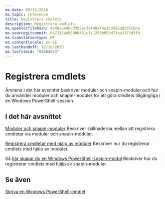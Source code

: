 ```yaml
---
ms.date: 09/13/2016
ms.topic: reference
title: Registrera cmdlets
description: Registrera cmdlets
ms.openlocfilehash: 4b48aae4bdd358ec39f482f4a1bd29ed0295cbde
ms.sourcegitcommit: ba7315a496986451cfc1296b659d73ea2373d3f0
ms.translationtype: MT
ms.contentlocale: sv-SE
ms.lasthandoff: 12/10/2020
ms.locfileid: "92664523"
---
```

# <a name="registering-cmdlets"></a>Registrera cmdlets

Ämnena i det här avsnittet beskriver moduler och snapin-moduler och hur du använder moduler och snapin-moduler för att göra cmdlets tillgängliga i en Windows PowerShell-session.

## <a name="in-this-section"></a>I det här avsnittet

[Moduler och snapin-moduler](./modules-and-snap-ins.md) Beskriver skillnaderna mellan att registrera cmdletar via moduler och snapin-moduler.

[Registrera cmdletar med hjälp av moduler](./how-to-import-cmdlets-using-modules.md) Beskriver hur du registrerar cmdlets med hjälp av moduler.

Så [här skapar du en Windows PowerShell-snapin-modul](./how-to-create-a-windows-powershell-snap-in.md) Beskriver hur du registrerar cmdlets med hjälp av snapin-moduler.

## <a name="see-also"></a>Se även

[Skriva en Windows PowerShell-cmdlet](../cmdlet/cmdlet-overview.md)
